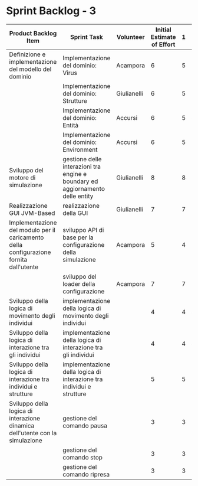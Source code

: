 # Sprint Backlog - 3

| Product Backlog Item                                         | Sprint Task                                                  | Volunteer   | Initial Estimate of Effort | 1    | 2    | 3    | 4    | 5    |
| ------------------------------------------------------------ | ------------------------------------------------------------ | ----------- | -------------------------- | ---- | ---- | ---- | ---- | ---- |
| Definizione e implementazione del modello del dominio        | Implementazione del dominio: Virus                           | Acampora    | 6                          | 5    | 2    | 0    | 0    | 0    |
|                                                              | Implementazione del dominio: Strutture                       | Giulianelli | 6                          | 5    | 2    | 1    | 1    | 0    |
|                                                              | Implementazione del dominio: Entità                          | Accursi     | 6                          | 5    | 4    | 3    | 2    | 0    |
|                                                              | Implementazione del dominio: Environment                     | Accursi     | 6                          | 5    | 5    | 5    | 2    | 0    |
| Sviluppo del motore di simulazione                           | gestione delle interazioni tra engine e boundary ed aggiornamento delle entity | Giulianelli | 8                          | 8    | 8    | 8    | 7    | 7    |
| Realizzazione GUI JVM-Based                                  | realizzazione della GUI                                      | Giulianelli | 7                          | 7    | 7    | 6    | 5    | 4    |
| Implementazione del modulo per il caricamento della configurazione fornita dall'utente | sviluppo API di base per la configurazione della simulazione | Acampora    | 5                          | 4    | 3    | 2    | 1    | 1    |
|                                                              | sviluppo del loader della configurazione                     | Acampora    | 7                          | 7    | 6    | 5    | 4    | 3    |
| Sviluppo della logica di movimento degli individui           | implementazione della logica di movimento degli individui    |             | 4                          | 4    | 4    | 4    | 4    | 4    |
| Sviluppo della logica di interazione tra gli individui       | implementazione della logica di interazione tra gli individui |             | 4                          | 4    | 4    | 4    | 4    | 4    |
| Sviluppo della logica di interazione tra individui e strutture | implementazione della logica di interazione tra individui e strutture |             | 5                          | 5    | 5    | 5    | 5    | 5    |
| Sviluppo della logica di interazione dinamica dell'utente con la simulazione | gestione del comando pausa                                   |             | 3                          | 3    | 3    | 3    | 3    | 3    |
|                                                              | gestione del comando stop                                    |             | 3                          | 3    | 3    | 3    | 3    | 3    |
|                                                              | gestione del comando ripresa                                 |             | 3                          | 3    | 3    | 3    | 3    | 3    |

